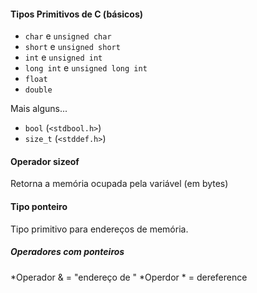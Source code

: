 #### Tipos Primitivos de C (básicos)

* `char` e `unsigned char`
* `short` e `unsigned short`
* `int` e `unsigned int`
* `long int` e `unsigned long int`
* `float`
* `double`

Mais alguns...
* `bool` (`<stdbool.h>`)
* `size_t` (`<stddef.h>`)

#### Operador sizeof

Retorna a memória ocupada pela variável (em bytes)


#### Tipo ponteiro

Tipo primitivo para endereços de memória.

##### Operadores com ponteiros

*Operador & = "endereço de "
*Operdor * = dereference


